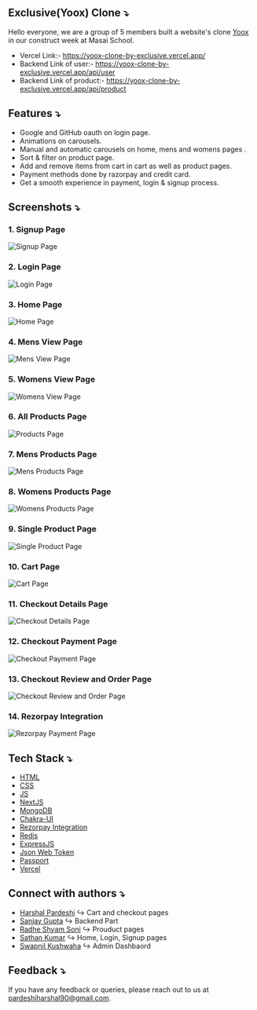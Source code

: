 ## Exclusive(Yoox) Clone ⤵

Hello everyone, we are a group of 5 members built a website's clone [Yoox](https://www.yoox.com/us) in our construct week at Masai School.

- Vercel Link:- https://yoox-clone-by-exclusive.vercel.app/
- Backend Link of user:- https://yoox-clone-by-exclusive.vercel.app/api/user
- Backend Link of product:- https://yoox-clone-by-exclusive.vercel.app/api/product


## Features ⤵

- Google and GitHub oauth on login page.
- Animations on carousels.
- Manual and automatic carousels on home, mens and womens pages .
- Sort & filter on product page.
- Add and remove items from cart in cart as well as product pages.
- Payment methods done by razorpay and credit card.
- Get a smooth experience in payment, login & signup process.


## Screenshots ⤵

### 1. Signup Page

![Signup Page](./assets/signupPage.png)

### 2. Login Page

![Login Page](./assets/loginPage.png)

### 3. Home Page

![Home Page](./assets/homePage.png)

### 4. Mens View Page

![Mens View Page](./assets/mensDetailsPage.png)

### 5. Womens View Page

![Womens View Page](./assets/womensDetailsPage.png)

### 6. All Products Page

![Products Page](./assets/allProductsPage.png)

### 7. Mens Products Page

![Mens Products Page](./assets/mensProductsPage.png)

### 8. Womens Products Page

![Womens Products Page](./assets/womensProductsPage.png)

### 9. Single Product Page
![Single Product Page](./assets/singleProductsPage.png)

### 10. Cart Page

![Cart Page](./assets/cartPage.png)

### 11. Checkout Details Page

![Checkout Details Page](./assets/shippingPage.png)

### 12. Checkout Payment Page
![Checkout Payment Page](./assets/paymentPage.png)

### 13. Checkout Review and Order Page
![Checkout Review and Order Page](./assets/reviewAndOrderPage.png)

### 14. Rezorpay Integration
![Rezorpay Payment Page](./assets/rezorpayPaymentIntegration.png)


## Tech Stack ⤵

- [HTML](https://developer.mozilla.org/en-US/docs/Web/HTML)
- [CSS](https://developer.mozilla.org/en-US/docs/Web/CSS)
- [JS](https://developer.mozilla.org/en-US/docs/Web/JavaScript)
- [NextJS](https://nextjs.org/)
- [MongoDB](https://www.mongodb.com/)
- [Chakra-UI](https://chakra-ui.com/)
- [Rezorpay Integration](https://roopamgarg.medium.com/how-to-integrate-razorpay-payment-gateway-with-react-js-and-node-js-98244b9c0a87)
- [Redis](https://redis.io/)
- [ExpressJS](https://expressjs.com/)
- [Json Web Token](https://jwt.io/)
- [Passport](https://www.passportjs.org/)
- [Vercel](https://vercel.com/)


## Connect with authors ⤵

- [Harshal Pardeshi](https://www.linkedin.com/in/harshalpardeshi/) ↪ Cart and checkout pages
- [Sanjay Gupta](https://www.linkedin.com/in/iamsanjaygupta/) ↪ Backend Part
- [Radhe Shyam Soni](https://www.linkedin.com/in/radhe-shyam-soni-692529148/) ↪ Prouduct pages
- [Sathan Kumar](https://www.linkedin.com/in/sathan-kothandam/) ↪ Home, Login, Signup pages
- [Swapnil Kushwaha](https://www.linkedin.com/in/swapnil-kushwaha-24b3a1185/) ↪ Admin Dashbaord


## Feedback ⤵

If you have any feedback or queries, please reach out to us at pardeshiharshal90@gmail.com.
